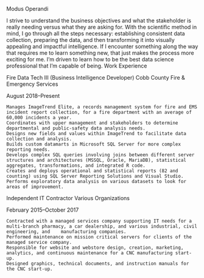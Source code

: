 Modus Operandi

I strive to understand the business objectives and what the stakeholder is really needing versus what they are asking for. With the scientific method in mind, I go through all the steps necessary: establishing consistent data collection, preparing the data, and then transforming it into visually appealing and impactful intelligence. If I encounter something along the way that requires me to learn something new, that just makes the process more exciting for me. I’m driven to learn how to be the best data science professional that I’m capable of being.
Work Experience

Fire Data Tech III (Business Intelligence Developer) Cobb County Fire & Emergency Services

August 2018–Present

    Manages ImageTrend Elite, a records management system for fire and EMS incident report collection, for a fire department with an average of 60,000 incidents a year.
    Coordinates with upper management and stakeholders to determine departmental and public-safety data analysis needs.
    Designs new fields and values within ImageTrend to facilitate data collection and analysis.
    Builds custom datamarts in Microsoft SQL Server for more complex reporting needs.
    Develops complex SQL queries involving joins between different server structures and architectures (MSSQL, Oracle, MariaDB), statistical aggregates, transformations, and integrated R code.
    Creates and deploys operational and statistical reports (82 and counting) using SQL Server Reporting Solutions and Visual Studio.
    Performs exploratory data analysis on various datasets to look for areas of improvement.

Independent IT Contractor Various Organizations

February 2015–October 2017

    Contracted with a managed services company supporting IT needs for a multi-branch pharmacy, a car dealership, and various industrial, civil engineering, and    manufacturing companies.
    Performed maintenance on mission critical servers for clients of the managed service company.
    Responsible for website and webstore design, creation, marketing, analytics, and continuous maintenance for a CNC manufacturing start-up.
    Designed graphics, technical documents, and instruction manuals for the CNC start-up.
